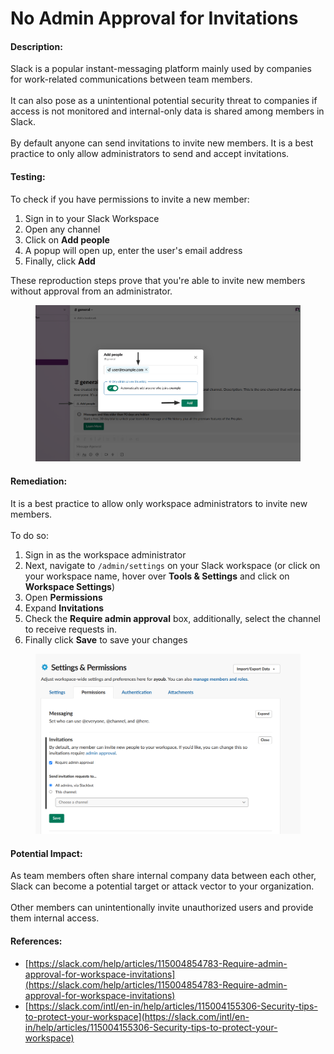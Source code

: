 # No Admin Approval for Invitations

#### Description:

Slack is a popular instant-messaging platform mainly used by companies for work-related communications between team members.\
\
It can also pose as a unintentional potential security threat to companies if access is not monitored and internal-only data is shared among members in Slack.\
\
By default anyone can send invitations to invite new members. It is a best practice to only allow administrators to send and accept invitations.

#### Testing:

To check if you have permissions to invite a new member:

1. Sign in to your Slack Workspace
2. Open any channel
3. Click on **Add people**
4. A popup will open up, enter the user's email address
5. Finally, click **Add**

These reproduction steps prove that you're able to invite new members without approval from an administrator.

<figure><img src="../../.gitbook/assets/image (5).png" alt=""><figcaption></figcaption></figure>

#### Remediation:

It is a best practice to allow only workspace administrators to invite new members.\
\
To do so:

1. Sign in as the workspace administrator
2. Next, navigate to `/admin/settings` on your Slack workspace (or click on your workspace name, hover over **Tools & Settings** and click on **Workspace Settings**)
3. Open **Permissions**
4. Expand **Invitations**
5. Check the **Require admin approval** box, additionally, select the channel to receive requests in.
6. Finally click **Save** to save your changes

<figure><img src="../../.gitbook/assets/image (6).png" alt=""><figcaption></figcaption></figure>

#### Potential Impact:

As team members often share internal company data between each other, Slack can become a potential target or attack vector to your organization.\
\
Other members can unintentionally invite unauthorized users and provide them internal access.

#### References:

* [https://slack.com/help/articles/115004854783-Require-admin-approval-for-workspace-invitations](https://slack.com/help/articles/115004854783-Require-admin-approval-for-workspace-invitations)
* [https://slack.com/intl/en-in/help/articles/115004155306-Security-tips-to-protect-your-workspace](https://slack.com/intl/en-in/help/articles/115004155306-Security-tips-to-protect-your-workspace)
